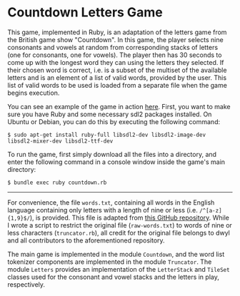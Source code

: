 # Countdown Letters Game

This game, implemented in Ruby, is an adaptation of the letters game from the British game show "Countdown". In this game, the player selects nine consonants and vowels at random from corresponding stacks of letters (one for consonants, one for vowels). The player then has 30 seconds to come up with the longest word they can using the letters they selected. If their chosen word is correct, i.e. is a subset of the multiset of the available letters and is an element of a list of valid words, provided by the user. This list of valid words to be used is loaded from a separate file when the game begins execution.

You can see an example of the game in action [here](https://youtu.be/JPNJHoOtBrg?t=191). First, you want to make sure you have Ruby and some necessary sdl2 packages installed. On Ubuntu or Debian, you can do this by executing the following command:

```
$ sudo apt-get install ruby-full libsdl2-dev libsdl2-image-dev libsdl2-mixer-dev libsdl2-ttf-dev
```

To run the game, first simply download all the files into a directory, and enter the following command in a console window inside the game's main directory:

```
$ bundle exec ruby countdown.rb
```
-------------------

For convenience, the file ```words.txt```, containing all words in the English language containing only letters with a length of nine or less (i.e. ```/^[a-z]{1,9}$/```), is provided. This file is adapted from [this GitHub repository](https://github.com/dwyl/english-words). While I wrote a script to restrict the original file (`raw-words.txt`) to words of nine or less characters (```truncator.rb```), all credit for the original file belongs to dwyl and all contributors to the aforementioned repository.

The main game is implemented in the module ```Countdown```, and the word list tokenizer components are implemented in the module ```Truncator```. The module  ```Letters``` provides an implementation of the ```LetterStack``` and `TileSet` classes used for the consonant and vowel stacks and the letters in play, respectively.
